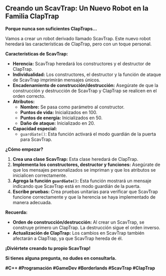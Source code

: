 ## Creando un ScavTrap: Un Nuevo Robot en la Familia ClapTrap

**Porque nunca son suficientes ClapTraps...**

Vamos a crear un robot derivado llamado ScavTrap. Este nuevo robot heredará las características de ClapTrap, pero con un toque personal.

**Características de ScavTrap:**

* **Herencia:** ScavTrap heredará los constructores y el destructor de ClapTrap.
* **Individualidad:** Los constructores, el destructor y la función de ataque de ScavTrap imprimirán mensajes únicos.
* **Encadenamiento de construcción/destrucción:** Asegúrate de que la construcción y destrucción de ScavTrap y ClapTrap se realicen en el orden correcto.
* **Atributos:**
    * **Nombre:** Se pasa como parámetro al constructor.
    * **Puntos de vida:** Inicializados en 100.
    * **Puntos de energía:** Inicializados en 50.
    * **Daño de ataque:** Inicializado en 20.
* **Capacidad especial:**
    * `guardGate()`: Esta función activará el modo guardián de la puerta para ScavTrap.

**¿Cómo empezar?**

1. **Crea una clase ScavTrap:** Esta clase heredará de ClapTrap.
2. **Implementa los constructores, destructor y funciones:** Asegúrate de que los mensajes personalizados se impriman y que los atributos se inicialicen correctamente.
3. **Agrega la función `guardGate()`:** Esta función mostrará un mensaje indicando que ScavTrap está en modo guardián de la puerta.
4. **Escribe pruebas:** Crea pruebas unitarias para verificar que ScavTrap funcione correctamente y que la herencia se haya implementado de manera adecuada.

**Recuerda:**

* **Orden de construcción/destrucción:** Al crear un ScavTrap, se construye primero un ClapTrap. La destrucción sigue el orden inverso.
* **Actualización de ClapTrap:** Los cambios en ScavTrap también afectarán a ClapTrap, ya que ScavTrap hereda de él.

**¡Diviértete creando tu propio ScavTrap!**

**Si tienes alguna pregunta, no dudes en consultarla.**

**#C++ #Programación #GameDev #Borderlands #ScavTrap #ClapTrap**
